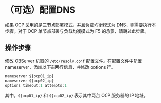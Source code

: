 （可选）配置DNS 
==============================

如果 OCP 采用的是三节点部署模式，并且负载均衡模式为 DNS，则需要执行本步骤。对于 OCP 单节点部署与负载均衡模式为 F5 的场景，请跳过此步骤。

操作步骤 
-------------------------

修改 OBServer 机器的 `/etc/resolv.conf` 配置文件。在配置文件中配置 nameserver，添加以下前两行信息，并修改 options 行。

```javascript
nameserver ${ocp01_ip}
nameserver ${ocp02_ip}
options timeout:1 attempts:1
```



其中，`${ocp01_ip}` 和 `${ocp02_ip}` 表示其中两台 OCP 服务器的 IP 地址。
